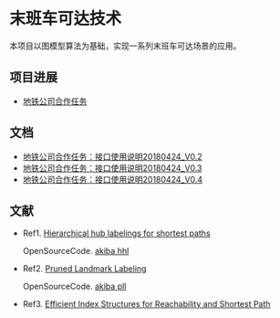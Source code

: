 末班车可达技术
====

本项目以图模型算法为基础，实现一系列末班车可达场景的应用。

项目进展
-------
- [地铁公司合作任务](https://github.com/bjjtwxxzx/lastTrain/projects/1)

文档
-------
- [地铁公司合作任务：接口使用说明20180424_V0.2](https://github.com/bjjtwxxzx/lastTrain/wiki/%E6%8E%A5%E5%8F%A3%E4%BD%BF%E7%94%A8%E8%AF%B4%E6%98%8E20180424_V0.2)
- [地铁公司合作任务：接口使用说明20180424_V0.3](https://github.com/bjjtwxxzx/lastTrain/wiki/%E6%8E%A5%E5%8F%A3%E4%BD%BF%E7%94%A8%E8%AF%B4%E6%98%8E20180522_V0.3)
- [地铁公司合作任务：接口使用说明20180424_V0.4](https://github.com/bjjtwxxzx/lastTrain/wiki/%E6%8E%A5%E5%8F%A3%E4%BD%BF%E7%94%A8%E8%AF%B4%E6%98%8E20180723_V0.4)

文献
-------

- Ref1. [Hierarchical hub labelings for shortest paths](http://i11www.iti.kit.edu/extra/publications/adgw-hhlsp-12.pdf) 

  OpenSourceCode. [akiba hhl](https://github.com/savrus/hl)

- Ref2. [Pruned Landmark Labeling](https://arxiv.org/pdf/1304.4661.pdf) 

  OpenSourceCode. [akiba pll](https://github.com/iwiwi/pruned-landmark-labeling)

- Ref3. [Efficient Index Structures for Reachability and Shortest Path](https://repository.ntu.edu.sg/bitstream/10356/68898/1/Sibo_WANG_thesis_final.pdf)
